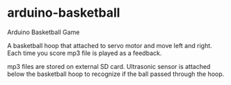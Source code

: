 # arduino-basketball
Arduino Basketball Game

A basketball hoop that attached to servo motor and move left and right. Each time you score mp3 file is played as a feedback.

mp3 files are stored on external SD card. Ultrasonic sensor is attached below the basketball hoop to recognize if the ball passed through the hoop.


